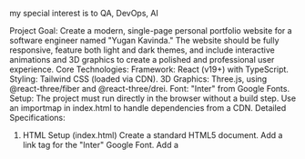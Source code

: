 my special interest is to QA, DevOps, AI

Project Goal:
Create a modern, single-page personal portfolio website for a software engineer named "Yugan Kavinda." The website should be fully responsive, feature both light and dark themes, and include interactive animations and 3D graphics to create a polished and professional user experience.
Core Technologies:
Framework: React (v19+) with TypeScript.
Styling: Tailwind CSS (loaded via CDN).
3D Graphics: Three.js, using @react-three/fiber and @react-three/drei.
Font: "Inter" from Google Fonts.
Setup: The project must run directly in the browser without a build step. Use an importmap in index.html to handle dependencies from a CDN.
Detailed Specifications:
1. HTML Setup (index.html)
Create a standard HTML5 document.
Add a link tag for the "Inter" Google Font.
Add a <script> tag for the Tailwind CSS CDN.
Import Map: Create a <script type="importmap"> to map the following libraries to CDN URLs: react, react-dom, three, @react-three/fiber, @react-three/drei.
Theme Persistence: Include a small script in the <head> to check localStorage and prefers-color-scheme to apply the 'dark' class to the <html> element on initial load. This prevents a "flash of unstyled content" (FOUC) when a user has dark mode enabled.
The <body> should have a root <div> with id="root" and load the main script (index.tsx) as a module.
2. Main Application Structure (App.tsx)
The main App component should wrap all page content inside a ThemeProvider.
It should render the following components in order: Header, HeroSection, AboutSection, ProjectsSection, ContactSection, and Footer.
Background Styling: Implement a subtle, full-page background effect. Use a combination of a faint grid pattern and a large, soft radial gradient positioned at the top-left, which changes color slightly for the dark theme.
Scroll Animations: Create a wrapper component (AnimatedSection) that uses the IntersectionObserver API. Any section wrapped in this component should smoothly fade in and slide up as it enters the viewport. This animation should only trigger once per section.
3. Component Breakdown:
Header.tsx:
A fixed header that is transparent initially but becomes semi-opaque with a backdrop blur and a subtle shadow when the user scrolls down.
It should contain the initials "YK." as a logo on the left.
On the right, include navigation links ("Home," "About," "Projects," "Contact") that smoothly scroll to the corresponding sections.
Include a theme toggle button with a sun/moon icon that switches between light and dark modes.
HeroSection.tsx (#home):
The section should be vertically centered on the screen.
Left Side (Desktop): A dynamic, interactive 3D object.
Use @react-three/fiber's <Canvas> to render the scene.
The 3D object should be a <TorusKnot>.
It should rotate slowly and continuously on its own.
Users should be able to orbit the object with their mouse (but not zoom or pan).
The color of the TorusKnot should be a shade of indigo, changing brightness/saturation to match the current light or dark theme.
Right Side (Desktop):
A main heading: "Hi, I'm Yugan Kavinda."
A sub-heading with a brief professional summary.
Two call-to-action buttons: "View My Work" (primary) and "Get In Touch" (outline style).
AboutSection.tsx (#about):
A section with the heading "About Me."
A centered block of text providing a more detailed professional summary.
Below the text, display a grid of skills. Each skill should be represented by a card containing an icon and the skill name. Use a generic, minimalist placeholder icon for all skills initially. The cards should have a subtle hover effect (e.g., lift up slightly).
ProjectsSection.tsx (#projects):
A section with the heading "My Projects."
Display projects in a responsive grid (2 columns on desktop, 1 on mobile).
Each project is a Card component with:
A header image that zooms in slightly on hover.
A title and description.
A list of technology tags, displayed as small, styled Badge components.
Footer buttons for "Live Demo" and "Source Code."
The project cards should fade in with a slight stagger effect as the section becomes visible.
ContactSection.tsx (#contact):
A simple, centered section with the heading "Get In Touch."
A short paragraph inviting collaboration.
A row of large, clickable social media icons (GitHub, LinkedIn, Twitter) that link to the respective profiles. The icons should scale up slightly on hover.
Footer.tsx:
A simple footer with a top border.
It should contain a copyright notice: "© [Current Year] Yugan Kavinda. All rights reserved."
4. Reusable UI Components (components/ui/)
Button.tsx: A flexible button component with variants for 'default' (solid color), 'outline', and 'ghost' styles.
Card.tsx: A set of composable card components (Card, CardHeader, CardTitle, CardDescription, CardContent, CardFooter).
Badge.tsx: A small, rounded component for displaying project tags.
5. State Management & Data:
ThemeContext.tsx: Create a React Context to manage the theme state ('light' or 'dark'). The ThemeProvider should contain the logic to toggle the theme, update the <html> class, and save the preference to localStorage.
constants.tsx: Centralize all static data for the portfolio (project details, skills list, social media links) in this file. This makes the site easy to update.
types.ts: Define TypeScript interfaces for your data structures (Project, Skill, SocialLink).
6. Assets (favicon.svg)
Generate an SVG favicon that displays the initials "YK".
Use inline CSS within the SVG to make it theme-aware: it should have a light background/dark text in light mode, and a dark background/light text in dark mode, by using a @media (prefers-color-scheme: dark) query.
